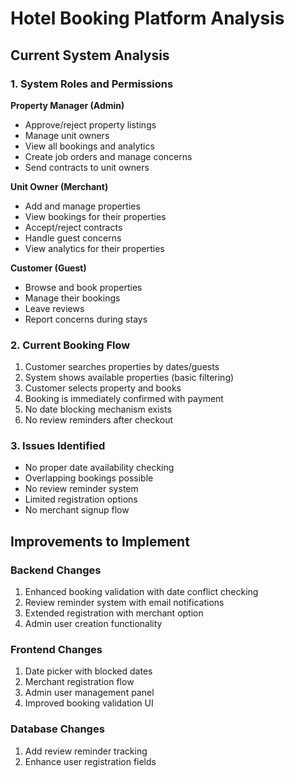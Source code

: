 # Hotel Booking Platform Analysis

## Current System Analysis

### 1. System Roles and Permissions

**Property Manager (Admin)**
- Approve/reject property listings
- Manage unit owners
- View all bookings and analytics
- Create job orders and manage concerns
- Send contracts to unit owners

**Unit Owner (Merchant)**
- Add and manage properties
- View bookings for their properties
- Accept/reject contracts
- Handle guest concerns
- View analytics for their properties

**Customer (Guest)**
- Browse and book properties
- Manage their bookings
- Leave reviews
- Report concerns during stays

### 2. Current Booking Flow
1. Customer searches properties by dates/guests
2. System shows available properties (basic filtering)
3. Customer selects property and books
4. Booking is immediately confirmed with payment
5. No date blocking mechanism exists
6. No review reminders after checkout

### 3. Issues Identified
- No proper date availability checking
- Overlapping bookings possible
- No review reminder system
- Limited registration options
- No merchant signup flow

## Improvements to Implement

### Backend Changes
1. Enhanced booking validation with date conflict checking
2. Review reminder system with email notifications
3. Extended registration with merchant option
4. Admin user creation functionality

### Frontend Changes
1. Date picker with blocked dates
2. Merchant registration flow
3. Admin user management panel
4. Improved booking validation UI

### Database Changes
1. Add review reminder tracking
2. Enhance user registration fields